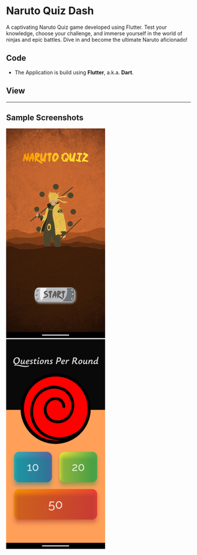 
# Naruto Quiz Dash

A captivating Naruto Quiz game developed using Flutter. Test your knowledge, choose your challenge, and immerse yourself in the world of ninjas and epic battles. Dive in and become the ultimate Naruto aficionado!

## Code
- The Application is build using **Flutter**, a.k.a. **Dart**.

## View


----------------------------------------------------------------------------------------------------------------------------------------------------------------------
## Sample Screenshots
<img src="Screenshots/Start.png" alt="Start Screen" width="270" height="570"> 
<img src="Screenshots/Screenshot_1688058183.png" alt="Mode Screen" width="270" height="570">

